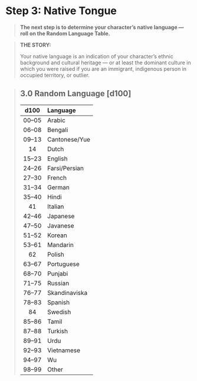 # Step 3: Native Tongue

<div class="no-margin">
<blockquote class="header-bg">

**The next step is to determine your character’s native language — roll on the Random Language Table.**

</blockquote>

<blockquote>

**THE STORY:**

Your native language is an indication of your character’s ethnic background and cultural heritage — or at least the dominant culture in which you were raised if you are an immigrant, indigenous person in occupied territory, or outlier.

</blockquote>
</div>

<blockquote class="table">

## 3.0 Random Language \[d100\]

<div class="tnw1">

| d100  | Language      |
| :---: | :------------ |
| 00–05 | Arabic        |
| 06–08 | Bengali       |
| 09–13 | Cantonese/Yue |
|  14   | Dutch         |
| 15–23 | English       |
| 24–26 | Farsi/Persian |
| 27–30 | French        |
| 31–34 | German        |
| 35–40 | Hindi         |
|  41   | Italian       |
| 42–46 | Japanese      |
| 47–50 | Javanese      |
| 51–52 | Korean        |
| 53–61 | Mandarin      |
|  62   | Polish        |
| 63–67 | Portuguese    |
| 68–70 | Punjabi       |
| 71–75 | Russian       |
| 76–77 | Skandinaviska |
| 78–83 | Spanish       |
|  84   | Swedish       |
| 85–86 | Tamil         |
| 87–88 | Turkish       |
| 89–91 | Urdu          |
| 92–93 | Vietnamese    |
| 94–97 | Wu            |
| 98–99 | Other         |

</div>
</blockquote>
